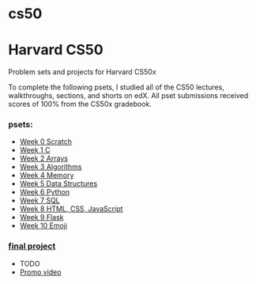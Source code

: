 # cs50


# Harvard CS50

Problem sets and projects for Harvard CS50x

To complete the following psets, I studied all of the CS50 lectures, walkthroughs, sections, and shorts on edX. All pset submissions received scores of 100% from the CS50x gradebook.

### psets:
- [Week 0 Scratch](https://cs50.harvard.edu/x/2022/weeks/0/)
- [Week 1 C](https://cs50.harvard.edu/x/2022/weeks/1/)
- [Week 2 Arrays](https://cs50.harvard.edu/x/2022/weeks/2/)
- [Week 3 Algorithms](https://cs50.harvard.edu/x/2022/weeks/3/)
- [Week 4 Memory](https://cs50.harvard.edu/x/2022/weeks/4/)
- [Week 5 Data Structures](https://cs50.harvard.edu/x/2022/weeks/5/)
- [Week 6 Python](https://cs50.harvard.edu/x/2022/weeks/6/)
- [Week 7 SQL](https://cs50.harvard.edu/x/2022/weeks/7/)
- [Week 8 HTML, CSS, JavaScript](https://cs50.harvard.edu/x/2022/weeks/8/)
- [Week 9 Flask](https://cs50.harvard.edu/x/2022/weeks/9/)
- [Week 10 Emoji](https://cs50.harvard.edu/x/2022/weeks/10/)

### [final project](#)
- TODO
- [Promo video](https://www.youtube.com/watch?v=w5R1WEg1IqA)

